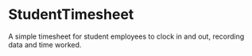 # StudentTimesheet
A simple timesheet for student employees to clock in and out, recording data and time worked.
